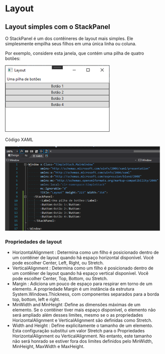 # Layout

## Layout simples com o StackPanel
<p>O StackPanel é um dos contêineres de layout mais simples. Ele simplesmente empilha seus filhos em uma única linha ou coluna.</p>
<p>Por exemplo, considere esta janela, que contém uma pilha de quatro botões:</p>

![SimpleStackPanel](https://github.com/DiogoBarbosaSilvaSousa/pro-wpf-in-csharp/blob/main/parte-1-fundamentos/capitulo-3-layout/09.png)

<p>Código XAML</p>

![SimpleStackPanel](https://github.com/DiogoBarbosaSilvaSousa/pro-wpf-in-csharp/blob/main/parte-1-fundamentos/capitulo-3-layout/10.png)

### Propriedades de layout

- HorizontalAlignment : Determina como um filho é posicionado dentro de um contêiner de layout quando há espaço horizontal disponível. Você pode escolher Center, Left, Right, ou Stretch.
- VerticalAlignment : Determina como um filho é posicionado dentro de um contêiner de layout quando há espaço vertical disponível. Você pode escolher Center, Top, Bottom, ou Stretch.
- Margin : Adiciona um pouco de espaço para respirar em torno de um elemento. A propriedade Margin é um instância da estrutura System.Windows.Thickness, com componentes separados
para a borda top, bottom, left e right.
- MinWidth and MinHeight :Define as dimensões máximas de um elemento. Se o contêiner tiver mais espaço disponível, o elemento não será ampliado além desses limites, mesmo se o
as propriedades HorizontalAlignment e VerticalAlignment são definidas como Stretch.
- Width and Height : Define explicitamente o tamanho de um elemento. Esta configuração substitui um valor Stretch para o Propriedades HorizontalAlignment ou VerticalAlignment. No entanto, este tamanho não será honrado se estiver fora dos limites definidos pelo MinWidth, MinHeight, MaxWidth e MaxHeight.
